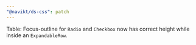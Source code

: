 ```yaml
---
"@navikt/ds-css": patch
---
```


Table: Focus-outline for `Radio` and `Checkbox` now has correct height while inside an `ExpandableRow`.
